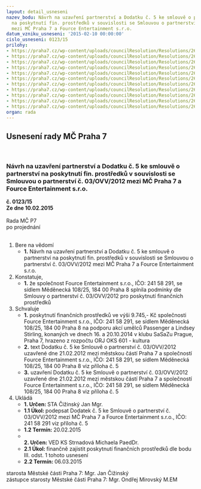 ```yaml
---
layout: detail_usneseni
nazev_bodu: Návrh na uzavření partnerství a Dodatku č. 5 ke smlouvě o partnerství
  na poskytnutí fin. prostředků v souvislosti se Smlouvou o partnerství č. 03/OVV/2012
  mezi MČ Praha 7 a Fource Entertainment s.r.o.
datum_vzniku_usneseni: '2015-02-10 00:00:00'
cislo_usneseni: 0123/15
prilohy:
- https://praha7.cz/wp-content/uploads/councilResolution/Resolutions/26725/8-15-m3d_dodatek_c5_fource_entertainment.doc
- https://praha7.cz/wp-content/uploads/councilResolution/Resolutions/26725/8-15-fource_passenger_stirling_2014.pdf
- https://praha7.cz/wp-content/uploads/councilResolution/Resolutions/26725/8-15-fource_passenger_stirling_2014_vyuctovani.pdf
- https://praha7.cz/wp-content/uploads/councilResolution/Resolutions/26725/8-15-fource_passenger_stirling_2014_foto.pdf
- https://praha7.cz/wp-content/uploads/councilResolution/Resolutions/26725/8-15-dodatek_c5_fource_entertainment_sro_passenger_lindsey_stirling.doc
- https://praha7.cz/wp-content/uploads/councilResolution/Resolutions/26725/8-15-fource_entertainment_03_ovv_2012_.pdf
- https://praha7.cz/wp-content/uploads/councilResolution/Resolutions/26725/8-15-or_fource_entertainment_passenger_stirling_2014.pdf
- https://praha7.cz/wp-content/uploads/councilResolution/Resolutions/26725/8-15-dph_fource_entertainment_passenger_stirling_2014.pdf
- https://praha7.cz/wp-content/uploads/councilResolution/Resolutions/26725/8-15-fource_entertainmet_0138_12_ze_dne_21_02_2012.doc
- https://praha7.cz/wp-content/uploads/councilResolution/Resolutions/26725/8-15-usneseni_zmc_073_k_materialu.doc
- https://praha7.cz/wp-content/uploads/councilResolution/Resolutions/26725/8-15-usneseni_r_fource_entertainment_dodatek_c_4_0264_14_15_04_2014.doc
organ: rada
---
```

<div id="ucUsn_pList" class="usn">
	<span><h2>Usnesení rady MČ Praha 7 </h2>
<br></span><div class="standBody">
<span><h3>Návrh na uzavření partnerství a Dodatku č. 5 ke smlouvě o partnerství na poskytnutí fin. prostředků v souvislosti se Smlouvou o partnerství č. 03/OVV/2012 mezi MČ Praha 7 a Fource Entertainment s.r.o.</h3></span><div class="center">
		<strong>č. 0123/15</strong><br>
	</div>
<div class="center">
		<strong>Ze dne 10.02.2015</strong><br><br>
	</div>Rada MČ P7<br> po projednání<br><br><ol>
<li>Bere na vědomí<ul><li>
<strong>1.</strong> Návrh na uzavření partnerství a Dodatku č. 5 ke smlouvě o partnerství na poskytnutí fin. prostředků v souvislosti se Smlouvou o partnerství č. 03/OVV/2012 mezi MČ Praha 7 a Fource Entertainment s.r.o.</li></ul>
</li>
<li>Konstatuje,<ul><li>
<strong>1.</strong> že společnost Fource Entertainment s.r.o., IČO: 241 58 291, se sídlem Měděnecká 108/25, 184 00 Praha 8 splnila podmínky dle Smlouvy o partnerství č. 03/OVV/2012 pro poskytnutí finančních prostředků</li></ul>
</li>
<li>Schvaluje<ul>
<li>
<strong>1.</strong> poskytnutí finančních prostředků ve výši 9.745,- Kč společnosti Fource Entertainment s.r.o., IČO: 241 58 291, se sídlem Měděnecká 108/25, 184 00 Praha 8 na podporu akcí umělců Passenger a Lindsey Stirling, konaných ve dnech  16. a 20.10.2014 v klubu SaSaZu Prague, Praha 7, hrazeno z rozpočtu ORJ OKS 601 - kultura</li>
<li>
<strong>2.</strong> text Dodatku č. 5 ke Smlouvě o partnerství č. 03/OVV/2012 uzavřené dne 21.02.2012 mezi městskou částí Praha 7 a společností Fource Entertainment s.r.o., IČO: 241 58 291, se sídlem Měděnecká 108/25, 184 00 Praha 8 viz příloha č. 5</li>
<li>
<strong>3.</strong> uzavření Dodatku č. 5 ke Smlouvě o partnerství č. 03/OVV/2012 uzavřené dne 21.02.2012 mezi městskou částí Praha 7 a společností Fource Entertainment s.r.o., IČO: 241 58 291, se sídlem Měděnecká 108/25, 184 00 Praha 8 viz příloha č. 5</li>
</ul>
</li>
<li>Ukládá<ul>
<li>
<strong>1. Určen: </strong>STA Čižinský Jan Mgr.</li>
<li>
<strong>1.1 Úkol: </strong>podepsat Dodatek č. 5 ke Smlouvě o partnerství č. 03/OVV/2012 mezi MČ Praha 7 a Fource Entertainment s.r.o., IČO: 241 58 291 viz příloha č. 5</li>
<li>
<strong>1.2 Termín: </strong>20.02.2015</li>
<li>
<strong><br>2. Určen: </strong>VED KS Strnadová Michaela PaedDr.</li>
<li>
<strong>2.1 Úkol: </strong>finančně zajistit poskytnutí finančních prostředků dle bodu III. odst. 1 tohoto usnesení</li>
<li>
<strong>2.2 Termín: </strong>06.03.2015</li>
</ul>
</li>
</ol>starosta Městské části Praha 7: Mgr. Jan Čižinský<br>zástupce starosty Městské části Praha 7: Mgr. Ondřej Mirovský M.EM 
</div>
</div>